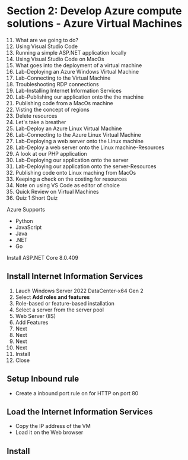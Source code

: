 # Section 2: Develop Azure compute solutions - Azure Virtual Machines

11. What are we going to do?
12. Using Visual Studio Code
13. Running a simple ASP.NET application locally
14. Using Visual Studio Code on MacOs
15. What goes into the deployment of a virtual machine
16. Lab-Deploying an Azure Windows Virtual Machine
17. Lab-Connecting to the Virtual Machine
18. Troubleshooting RDP connections
19. Lab-Installing Internet Information Services
20. Lab-Publishing our application onto the the machine
21. Publishing code from a MacOs machine
22. Visting the concept of regions
23. Delete resources
24. Let's take a breather
25. Lab-Deploy an Azure Linux Virtual Machine
26. Lab-Connecting to the Azure Linux Virtual Machine
27. Lab-Deploying a web server onto the Linux machine
28. Lab-Deploy a web server onto the Linux machine-Resources
29. A look at our PHP application
30. Lab-Deploying our application onto the server
31. Lab-Deploying our application onto the server-Resources
32. Publishing code onto Linux maching from MacOs
33. Keeping a check on the costing for resources
34. Note on using VS Code as editor of choice
35. Quick Review on Virtual Machines
36. Quiz 1:Short Quiz

Azure Supports
- Python
- JavaScript
- Java
- .NET
- Go

Install ASP.NET Core 8.0.409

## Install Internet Information Services
1. Lauch Windows Server 2022 DataCenter-x64 Gen 2
2. Select **Add roles and features**
3. Role-based or feature-based installation
4. Select a server from the server pool
5. Web Server (IIS)
6. Add Features
7. Next
8. Next
9. Next
10. Next
11. Install
12. Close

## Setup Inbound rule
- Create a inbound port rule on for HTTP on port 80

## Load the Internet Information Services
- Copy the IP address of the VM
- Load it on the Web browser

## Install 
